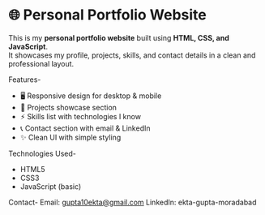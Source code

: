 # 🌐 Personal Portfolio Website

This is my **personal portfolio website** built using **HTML, CSS, and JavaScript**.  
It showcases my profile, projects, skills, and contact details in a clean and professional layout.  

Features-
- 🖥️ Responsive design for desktop & mobile  
- 📂 Projects showcase section  
- ⚡ Skills list with technologies I know  
- 📞 Contact section with email & LinkedIn  
- ✨ Clean UI with simple styling  

Technologies Used-
- HTML5 
- CSS3 
- JavaScript (basic)  

Contact-
Email: gupta10ekta@gmail.com
LinkedIn: ekta-gupta-moradabad

